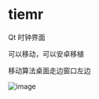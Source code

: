 # tiemr
Qt 时钟界面


可以移动，可以安卓移植

移动算法桌面走边窗口左边



![image](https://user-images.githubusercontent.com/80425806/168472708-15b4b503-f101-483b-812c-db68590a0005.png)

